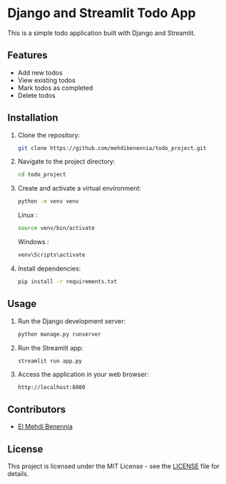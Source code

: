 # Django and Streamlit Todo App

This is a simple todo application built with Django and Streamlit.

## Features

- Add new todos
- View existing todos
- Mark todos as completed
- Delete todos

## Installation

1. Clone the repository:

    ```bash
    git clone https://github.com/mehdibenennia/todo_project.git
    ```

2. Navigate to the project directory:

    ```bash
    cd todo_project
    ```

3. Create and activate a virtual environment:

    ```bash
    python -m venv venv
    ```
    Linux :
    ```bash
    source venv/bin/activate
    ```
    Windows :
    ```bash
    venv\Scripts\activate

    ```

4. Install dependencies:

    ```bash
    pip install -r requirements.txt
    ```

## Usage

1. Run the Django development server:

    ```bash
    python manage.py runserver
    ```

2. Run the Streamlit app:

    ```bash
    streamlit run app.py
    ```

3. Access the application in your web browser:

    ```
    http://localhost:8000
    ```

## Contributors

- [El Mehdi Benennia](https://github.com/mehdibenennia)

## License

This project is licensed under the MIT License - see the [LICENSE](LICENSE) file for details.